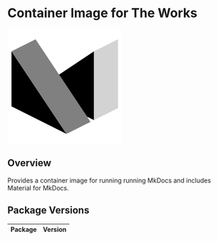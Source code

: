 # Container Image for The Works

![](logo.png)

## Overview

Provides a container image for running running MkDocs and includes Material for MkDocs.

## Package Versions

<!-- snip -->
| Package | Version |
|---------|---------|
